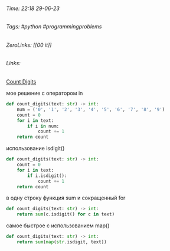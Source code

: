 ###### Time: 22:18  29-06-23  
###### Tags: #python  #programmingproblems 
###### ZeroLinks: [[00 it]]
###### Links: 

[Count Digits](https://py.checkio.org/ru/mission/count-digits/)

мое решение с оператором in

```python
def count_digits(text: str) -> int:
    num = ('0', '1', '2', '3', '4', '5', '6', '7', '8', '9')
    count = 0
    for i in text:
        if i in num: 
            count += 1
    return count
```

использование isdigit()

```python
def count_digits(text: str) -> int:
    count = 0
    for i in text:
        if i.isdigit(): 
            count += 1
    return count
```

в одну строку функция sum и сокращенный for

```python
def count_digits(text: str) -> int:
    return sum(c.isdigit() for c in text)
```

самое быстрое с использованием map()

```python
def count_digits(text: str) -> int:
    return sum(map(str.isdigit, text))
```
